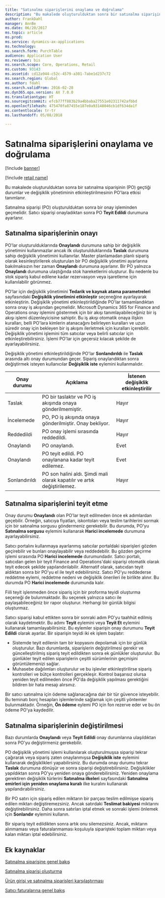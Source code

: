 ```yaml
---
title: "Satınalma siparişlerini onaylama ve doğrulama"
description: "Bu makalede oluşturulduktan sonra bir satınalma siparişinin (PO) geçtiği durumlar ve değişiklik yönetiminin etkinleştirilmesinin PO'lara etkisi tanımlanır."
author: FrankDahl
manager: AnnBe
ms.date: 06/20/2017
ms.topic: article
ms.prod: 
ms.service: dynamics-ax-applications
ms.technology: 
ms.search.form: PurchTable
audience: Application User
ms.reviewer: bis
ms.search.scope: Core, Operations, Retail
ms.custom: 93143
ms.assetid: cd12a944-c52c-4579-a301-7abe1d237c72
ms.search.region: Global
ms.author: fdahl
ms.search.validFrom: 2016-02-28
ms.dyn365.ops.version: AX 7.0.0
ms.translationtype: HT
ms.sourcegitcommit: efcb77ff883b29a4bbaba27551e02311742afbbd
ms.openlocfilehash: 475470fa87455e187e0a93148046cb1df634da1f
ms.contentlocale: tr-tr
ms.lasthandoff: 05/08/2018

---
```


# <a name="approve-and-confirm-purchase-orders"></a>Satınalma siparişlerini onaylama ve doğrulama

[!include [banner](../includes/banner.md)]

[!include [retail name](../includes/retail-name.md)]

Bu makalede oluşturulduktan sonra bir satınalma siparişinin (PO) geçtiği durumlar ve değişiklik yönetiminin etkinleştirilmesinin PO'lara etkisi tanımlanır.

Satınalma siparişi (PO) oluşturulduktan sonra bir onay işleminden geçmelidir. Satıcı siparişi onayladıktan sonra PO **Teyit Edildi** durumuna ayarlanır.

## <a name="approval-of-purchase-orders"></a>Satınalma siparişlerinin onayı
PO'lar oluşturulduklarında **Onaylandı** durumuna sahip bir değişiklik yönetimini kullanmazlar ancak ilk oluşturulduklarında **Taslak** durumuna sahip değişiklik yönetimini kullanırlar. Master planlamadan planlı sipariş olarak kesinleştirilerek oluşturulan bir PO değişiklik yönetimi ayarlarına bakılmaksızın her zaman **Onaylandı** durumuna ayarlanır. Bir PO yalnızca **Onaylandı** durumuna ulaştığında stok hareketlerini oluşturur. Bu nedenle bu stok sipariş kabul edilene kadar rezervasyon veya işaretleme için kullanılabilir görünmez.  

PO'lar için değişiklik yönetimini **Tedarik ve kaynak atama parametreleri** sayfasındaki **Değişiklik yönetimini etkinleştir** seçeneğine ayarlayarak etkinleştirin. Değişiklik yönetimi etkinleştirildiğinde PO'lar tamamlandıktan sonra onay iş akışından geçmelidir. Microsoft Dynamics 365 for Finance and Operations onay işlemini göstermek için bir akışı tanımlayabileceğiniz bir iş akışı işlemi düzenleyicisine sahiptir. Bu iş akışı otomatik onaya ilişkin kuralları, belli PO'lara kimlerin atanacağını belirleyen kuralları ve uzun süredir onay için bekleyen bir iş akışını ilerletmek için kuralları içerebilir. Değişiklik yönetimi işlemini tüm satıcılar veya belirli satıcılar için etkinleştirebilirsiniz. İşlemi PO'lar için geçersiz kılacak şekilde de ayarlayabilirsiniz.  

Değişiklik yönetimi etkinleştirildiğinde PO'lar **Sonlandırıldı** ile **Taslak** arasında altı onay durumundan geçer. Sipariş onaylandıktan sonra değiştirmek isteyen kullanıcılar **Değişiklik iste** eylemini kullanmalıdır.

| Onay durumu | Açıklama                                                                      | İstenen değişiklik etkinleştirilir |
|-----------------|----------------------------------------------------------------------------------|---------------------------|
| Taslak           | PO bir taslaktır ve PO iş akışında onaya gönderilmemiştir.     | Hayır                        |
| İncelemede       | PO, PO iş akışında onaya gönderilmiştir. Onay bekliyor.       | Hayır                        |
| Reddedildi        | PO onay işlemi sırasında reddedildi.                                 | Hayır                        |
| Onaylandı        | PO onaylandı.                                                             | Evet                       |
| Onaylandı       | PO teyit edildi. PO onaylanana kadar teyit edilemez.        | Evet                       |
| Sonlandırıldı       | PO son halini aldı. Şimdi mali olarak kapatılır ve artık değiştirilemez. | Hayır                        |

## <a name="confirming-purchase-orders"></a>Satınalma siparişlerini teyit etme
Onay durumu **Onaylandı** olan PO'lar teyit edilmeden önce ek adımlardan geçebilir. Örneğin, satıcıya fiyatları, iskontoları veya teslim tarihlerini sormak için bir satınalma sorgusu göndermeniz gerekebilir. Bu durumda, PO'yu **Satınalma sorgusu** eylemini kullanarak **Harici incelemede** durumuna ayarlayabilirsiniz.  

Satıcı portalını kullanmaya ayarlanmış satıcılar portaldaki siparişleri gözden geçirebilir ve bunları onaylayabilir veya reddedebilir. Bu gözden geçirme işlemi sırasında PO **Harici incelemede** durumundadır. Satıcı portalı, satıcıdan gelen bir teyit Finance and Operations'daki siparişi otomatik olarak teyit edecek şekilde yapılandırılabilir. Alternatif olarak, satıcıdan teyit aldıktan sonra bir PO'yu el ile teyit edebilirsiniz. Satıcı PO'yu reddederse reddetme eylemi, reddetme nedeni ve değişiklik önerileri ile birlikte alınır. Bu durumda PO **Harici incelemede** durumunda kalır.  

Fiili teyit işlenmeden önce sipariş için bir proforma teyidi oluşturma seçeneği de bulunmaktadır. Bu seçenek yalnızca satıcı ile paylaşabileceğiniz bir rapor oluşturur. Herhangi bir günlük bilgisi oluşturmaz.  

Satıcı siparişi kabul ettikten sonra bir sonraki adım PO'yu taahhüt edilmiş olarak kaydetmektir. Bu adımı **Teyit** eylemini veya **Teyit Et** eylemini kullanarak tamamlayabilirsiniz. Bu eylemler siparişin onay durumunu **Teyit Edildi** olarak ayarlar. Bir siparişin teyidi iki ek işlem başlatır:

-   Sistemde teyit edilenin tam bir kopyasını depolamak için bir günlük oluşturulur. Bazı durumlarda, siparişlerin değiştirilmesi gerekir ve güncelleştirilmiş sipariş teyit edildikten sonra ek günlükler oluşturulur. Bu günlükler teyit edilen siparişlerin çeşitli sürümlerinin geçmişini görüntülemenizi sağlar.
-   Muhasebe dağılımları oluşturulur ve bu işlevler etkinleştirilirse sipariş kontrolleri ve bütçe kontrolleri gerçekleşir. Kontrol başarısız olursa yeniden teyit edilmeden önce PO'da değişiklik yapılması gerektiğini bildiren bir hata mesajı alırsınız.

Bir satıcı satınalma için ödeme sağlanacağına dair bir tür güvence isteyebilir. Bu teminatı borç hesapları işlemlerinde sağlamak için çeşitli yöntemler bulunmaktadır. Örneğin, **Ön ödeme** eylemi PO için fon rezerve eder ve bu ön ödeme PO'ya kaydedilir.

## <a name="changing-purchase-orders"></a>Satınalma siparişlerinin değiştirilmesi
Bazı durumlarda **Onaylandı** veya **Teyit Edildi** onay durumlarına ulaşıldıktan sonra PO'yu değiştirmeniz gerekebilir.  

PO değişiklik yönetimi işlemi kullanılarak oluşturulmuşsa siparişi tekrar çağırarak veya sipariş zaten onaylanmışsa **Değişiklik iste** eylemini kullanarak değişiklikleri yapabilirsiniz. Bu durumda onay durumu tekrar **Taslak** durumuna dönüşür ve sonra siparişi değiştirebilirsiniz. Değişiklikler yapıldıktan sonra PO'yu yeniden onaya gönderebilirsiniz. Yeniden onaylama gerektiren değişiklik türlerini **Satınalma ilkeleri** sayfasındaki **Satınalma emirleri için yeniden onaylama kuralı** ilke kuralını kullanarak yapılandırabilirsiniz.  

Bir PO satırı için sipariş edilen miktarın bir parçası teslim edilmişse sipariş edilen miktarı değiştiremezsiniz. Ancak satırdaki **Teslimat bakiyesi** miktarını değiştirebilirsiniz. Daha sonra satırları iptal etmek ve sonraki işlemi önlemek için **Sonlandır** eylemini kullanın. 

Bir sipariş teyit edildikten sonra artık onu silemezsiniz. Ancak, miktarın alınmaması veya faturalanmaması koşuluyla siparişteki toplam miktarı veya kalan miktarı iptal edebilirsiniz.

<a name="additional-resources"></a>Ek kaynaklar
--------

[Satınalma siparişine genel bakış](purchase-order-overview.md)

[Satınalma siparişi oluşturma](purchase-order-creation.md)

[Ürün girişi ve satınalma siparişleri karşılaştırması](product-receipt-against-purchase-orders.md)

[Satıcı faturalarına genel bakış](../../financials/accounts-payable/vendor-invoices-overview.md)




